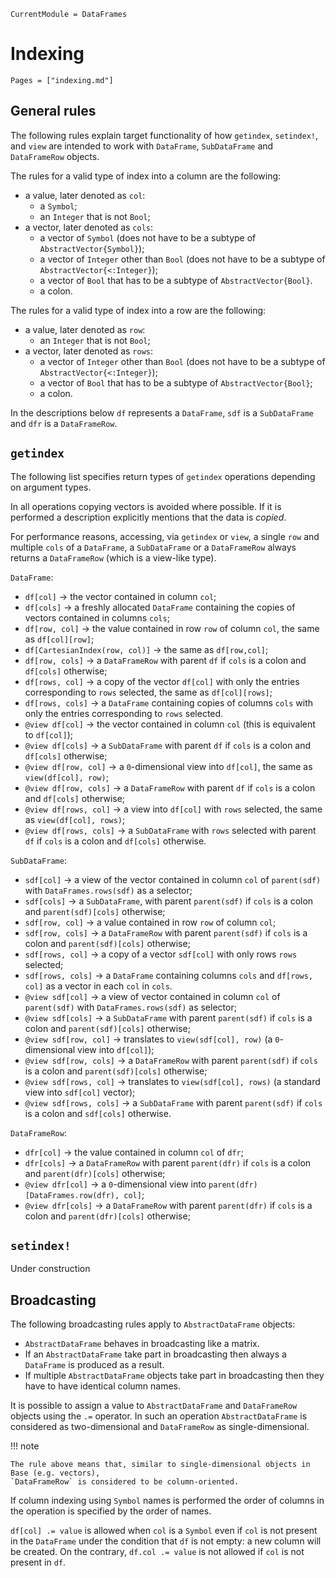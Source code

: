 
```@meta
CurrentModule = DataFrames
```

# Indexing

```@index
Pages = ["indexing.md"]
```

## General rules

The following rules explain target functionality of how `getindex`, `setindex!`, and `view` are intended to work with `DataFrame`, `SubDataFrame` and `DataFrameRow` objects.

The rules for a valid type of index into a column are the following:
* a value, later denoted as `col`:
    * a `Symbol`;
    * an `Integer` that is not `Bool`;
* a vector, later denoted as `cols`:
    * a vector of `Symbol` (does not have to be a subtype of `AbstractVector{Symbol}`);
    * a vector of `Integer` other than `Bool` (does not have to be a subtype of `AbstractVector{<:Integer}`);
    * a vector of `Bool` that has to be a subtype of `AbstractVector{Bool}`.
    * a colon.

The rules for a valid type of index into a row are the following:
* a value, later denoted as `row`:
    * an `Integer` that is not `Bool`;
* a vector, later denoted as `rows`:
    * a vector of `Integer` other than `Bool` (does not have to be a subtype of `AbstractVector{<:Integer}`);
    * a vector of `Bool` that has to be a subtype of `AbstractVector{Bool}`;
    * a colon.

In the descriptions below `df` represents a `DataFrame`, `sdf` is a `SubDataFrame` and `dfr` is a `DataFrameRow`.

## `getindex`

The following list specifies return types of `getindex` operations depending on argument types.

In all operations copying vectors is avoided where possible.
If it is performed a description explicitly mentions that the data is *copied*.

For performance reasons, accessing, via `getindex` or `view`, a single `row` and multiple `cols` of a `DataFrame`, a `SubDataFrame` or a `DataFrameRow` always returns a `DataFrameRow` (which is a view-like type).

`DataFrame`:
* `df[col]` -> the vector contained in column `col`;
* `df[cols]` -> a freshly allocated `DataFrame` containing the copies of vectors contained in columns `cols`;
* `df[row, col]` -> the value contained in row `row` of column `col`, the same as `df[col][row]`;
* `df[CartesianIndex(row, col)]` -> the same as `df[row,col]`;
* `df[row, cols]` -> a `DataFrameRow` with parent `df` if `cols` is a colon and `df[cols]` otherwise;
* `df[rows, col]` -> a copy of the vector `df[col]` with only the entries corresponding to `rows` selected, the same as `df[col][rows]`;
* `df[rows, cols]` -> a `DataFrame` containing copies of columns `cols` with only the entries corresponding to `rows` selected.
* `@view df[col]` -> the vector contained in column `col` (this is equivalent to `df[col]`);
* `@view df[cols]` -> a `SubDataFrame` with parent `df` if `cols` is a colon and `df[cols]` otherwise;
* `@view df[row, col]` -> a `0`-dimensional view into `df[col]`, the same as `view(df[col], row)`;
* `@view df[row, cols]` -> a `DataFrameRow` with parent `df` if `cols` is a colon and `df[cols]` otherwise;
* `@view df[rows, col]` -> a view into `df[col]` with `rows` selected, the same as `view(df[col], rows)`;
* `@view df[rows, cols]` -> a `SubDataFrame` with `rows` selected with parent `df` if `cols` is a colon and `df[cols]` otherwise.

`SubDataFrame`:
* `sdf[col]` -> a view of the vector contained in column `col` of `parent(sdf)` with `DataFrames.rows(sdf)` as a selector;
* `sdf[cols]` -> a `SubDataFrame`, with parent `parent(sdf)` if `cols` is a colon and `parent(sdf)[cols]` otherwise;
* `sdf[row, col]` -> a value contained in row `row` of column `col`;
* `sdf[row, cols]` -> a `DataFrameRow` with parent `parent(sdf)` if `cols` is a colon and `parent(sdf)[cols]` otherwise;
* `sdf[rows, col]` -> a copy of a vector `sdf[col]` with only rows `rows` selected;
* `sdf[rows, cols]` -> a `DataFrame` containing columns `cols` and `df[rows, col]` as a vector in each `col` in `cols`.
* `@view sdf[col]` -> a view of vector contained in column `col` of `parent(sdf)` with `DataFrames.rows(sdf)` as selector;
* `@view sdf[cols]` -> a `SubDataFrame` with parent `parent(sdf)` if `cols` is a colon and `parent(sdf)[cols]` otherwise;
* `@view sdf[row, col]` -> translates to `view(sdf[col], row)` (a `0`-dimensional view into `df[col]`);
* `@view sdf[row, cols]` -> a `DataFrameRow` with parent `parent(sdf)` if `cols` is a colon and `parent(sdf)[cols]` otherwise;
* `@view sdf[rows, col]` -> translates to `view(sdf[col], rows)` (a standard view into `sdf[col]` vector);
* `@view sdf[rows, cols]` -> a `SubDataFrame` with parent `parent(sdf)` if `cols` is a colon and `sdf[cols]` otherwise.

`DataFrameRow`:
* `dfr[col]` -> the value contained in column `col` of `dfr`;
* `dfr[cols]` -> a `DataFrameRow` with parent `parent(dfr)` if `cols` is a colon and `parent(dfr)[cols]` otherwise;
* `@view dfr[col]` -> a `0`-dimensional view into `parent(dfr)[DataFrames.row(dfr), col]`;
* `@view dfr[cols]` -> a `DataFrameRow` with parent `parent(dfr)` if `cols` is a colon and `parent(dfr)[cols]` otherwise;

## `setindex!`

Under construction

## Broadcasting

The following broadcasting rules apply to `AbstractDataFrame` objects:
* `AbstractDataFrame` behaves in broadcasting like a matrix.
* If an `AbstractDataFrame` take part in broadcasting then always a `DataFrame` is produced as a result.
* If multiple `AbstractDataFrame` objects take part in broadcasting then they have to have identical column names.

It is possible to assign a value to `AbstractDataFrame` and `DataFrameRow` objects using the `.=` operator.
In such an operation `AbstractDataFrame` is considered as two-dimensional and `DataFrameRow` as single-dimensional.

!!! note

    The rule above means that, similar to single-dimensional objects in Base (e.g. vectors),
    `DataFrameRow` is considered to be column-oriented.

If column indexing using `Symbol` names is performed the order of columns in the operation is specified
by the order of names.

`df[col] .= value` is allowed when `col` is a `Symbol` even if `col` is not present in the `DataFrame`
under the condition that `df` is not empty: a new column will be created.
On the contrary, `df.col .= value` is not allowed if `col` is not present in `df`.
